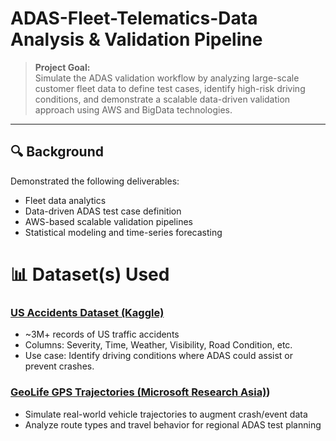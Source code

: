 # ADAS-Fleet-Telematics-Data Analysis & Validation Pipeline

> **Project Goal:**  
Simulate the ADAS validation workflow by analyzing large-scale customer fleet data to define test cases, identify high-risk driving conditions, and demonstrate a scalable data-driven validation approach using AWS and BigData technologies.

---

## 🔍 Background

Demonstrated the following deliverables:
- Fleet data analytics
- Data-driven ADAS test case definition
- AWS-based scalable validation pipelines
- Statistical modeling and time-series forecasting

# 📊 Dataset(s) Used

### [US Accidents Dataset (Kaggle)](https://www.kaggle.com/datasets/sobhanmoosavi/us-accidents)
- ~3M+ records of US traffic accidents
- Columns: Severity, Time, Weather, Visibility, Road Condition, etc.
- Use case: Identify driving conditions where ADAS could assist or prevent crashes.

### [GeoLife GPS Trajectories (Microsoft Research Asia)](https://www.microsoft.com/en-us/download/details.aspx?id=52367))
- Simulate real-world vehicle trajectories to augment crash/event data
- Analyze route types and travel behavior for regional ADAS test planning





